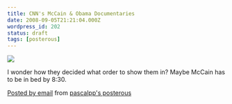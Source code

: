 ```yaml
---
title: CNN's McCain & Obama Documentaries
date: 2008-09-05T21:21:04.000Z
wordpress_id: 202
status: draft
tags: [posterous]
---
```


![](http://posterous.com/getfile/files.posterous.com/pascalpp/zSrTgx6u59cPEAj21FNRVW9hBuaFj0uWE7zy3aGx8bUfnscA66r9lQM0i0F1/mccain-obama-cnndocumentaries.jpg)

I wonder how they decided what order to show them in? Maybe McCain has to be in bed by 8:30.

[Posted by email](http://posterous.com) from [pascalpp's posterous](http://pascalpp.posterous.com/cnns-mccain-and-obama-document)

